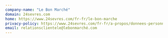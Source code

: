 ```yaml
---
company-name: "Le Bon Marché"
domain: 24sevres.com
home: https://www.24sevres.com/fr-fr/le-bon-marche
privacy-policy: https://www.24sevres.com/fr-fr/a-propos/donnees-personnelles-et-cookies
email: relationsclientele@lebonmarché.com
---
```




